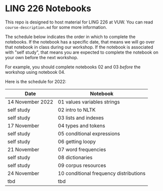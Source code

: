 # LING 226 Notebooks

This repo is designed to host material for LING 226 at VUW. You can read `course-description.md` for some more information. 

The schedule below indicates the order in which to complete the notebooks. If the notebook has a specific date, that means we will go over that notebook in class during our workshop. If the notebook is associated with "self study", that means you are expected to complete the notebook on your own before the next workshop. 

For example, you should complete notebooks 02 and 03 *before* the workshop using notebook 04. 

Here is the schedule for 2022:

Date | Notebook
----|----
14 November 2022 | 01 values variables strings
self study | 02 intro to NLTK
self study | 03 lists and indexes
17 November | 04 types and tokens
self study | 05 conditional expressions
self study | 06 getting loopy
21 November | 07 word frequencies
self study | 08 dictionaries
self study | 09 corpus resources
24 November | 10 conditional frequency distributions
tbd | tbd




